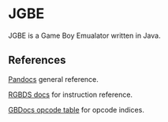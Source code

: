 # JGBE

JGBE is a Game Boy Emualator written in Java.

## References

[Pandocs](https://gbdev.io/pandocs/) general reference.

[RGBDS docs](https://rgbds.gbdev.io/docs/v0.5.2/gbz80.7) for instruction reference.

[GBDocs opcode table](https://gbdev.io/gb-opcodes//optables/) for opcode indices.